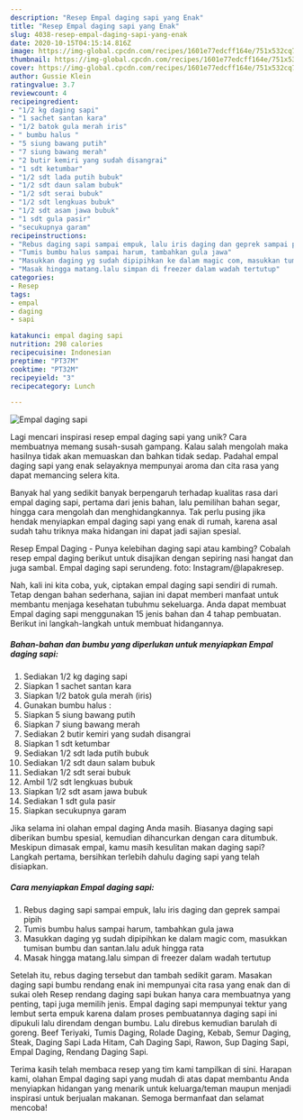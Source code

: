 ```yaml
---
description: "Resep Empal daging sapi yang Enak"
title: "Resep Empal daging sapi yang Enak"
slug: 4038-resep-empal-daging-sapi-yang-enak
date: 2020-10-15T04:15:14.816Z
image: https://img-global.cpcdn.com/recipes/1601e77edcff164e/751x532cq70/empal-daging-sapi-foto-resep-utama.jpg
thumbnail: https://img-global.cpcdn.com/recipes/1601e77edcff164e/751x532cq70/empal-daging-sapi-foto-resep-utama.jpg
cover: https://img-global.cpcdn.com/recipes/1601e77edcff164e/751x532cq70/empal-daging-sapi-foto-resep-utama.jpg
author: Gussie Klein
ratingvalue: 3.7
reviewcount: 4
recipeingredient:
- "1/2 kg daging sapi"
- "1 sachet santan kara"
- "1/2 batok gula merah iris"
- " bumbu halus "
- "5 siung bawang putih"
- "7 siung bawang merah"
- "2 butir kemiri yang sudah disangrai"
- "1 sdt ketumbar"
- "1/2 sdt lada putih bubuk"
- "1/2 sdt daun salam bubuk"
- "1/2 sdt serai bubuk"
- "1/2 sdt lengkuas bubuk"
- "1/2 sdt asam jawa bubuk"
- "1 sdt gula pasir"
- "secukupnya garam"
recipeinstructions:
- "Rebus daging sapi sampai empuk, lalu iris daging dan geprek sampai pipih"
- "Tumis bumbu halus sampai harum, tambahkan gula jawa"
- "Masukkan daging yg sudah dipipihkan ke dalam magic com, masukkan tumisan bumbu dan santan.lalu aduk hingga rata"
- "Masak hingga matang.lalu simpan di freezer dalam wadah tertutup"
categories:
- Resep
tags:
- empal
- daging
- sapi

katakunci: empal daging sapi 
nutrition: 298 calories
recipecuisine: Indonesian
preptime: "PT37M"
cooktime: "PT32M"
recipeyield: "3"
recipecategory: Lunch

---
```



![Empal daging sapi](https://img-global.cpcdn.com/recipes/1601e77edcff164e/751x532cq70/empal-daging-sapi-foto-resep-utama.jpg)

Lagi mencari inspirasi resep empal daging sapi yang unik? Cara membuatnya memang susah-susah gampang. Kalau salah mengolah maka hasilnya tidak akan memuaskan dan bahkan tidak sedap. Padahal empal daging sapi yang enak selayaknya mempunyai aroma dan cita rasa yang dapat memancing selera kita.

Banyak hal yang sedikit banyak berpengaruh terhadap kualitas rasa dari empal daging sapi, pertama dari jenis bahan, lalu pemilihan bahan segar, hingga cara mengolah dan menghidangkannya. Tak perlu pusing jika hendak menyiapkan empal daging sapi yang enak di rumah, karena asal sudah tahu triknya maka hidangan ini dapat jadi sajian spesial.

Resep Empal Daging - Punya kelebihan daging sapi atau kambing? Cobalah resep empal daging berikut untuk disajikan dengan sepiring nasi hangat dan juga sambal. Empal daging sapi serundeng. foto: Instagram/@lapakresep.


Nah, kali ini kita coba, yuk, ciptakan empal daging sapi sendiri di rumah. Tetap dengan bahan sederhana, sajian ini dapat memberi manfaat untuk membantu menjaga kesehatan tubuhmu sekeluarga. Anda dapat membuat Empal daging sapi menggunakan 15 jenis bahan dan 4 tahap pembuatan. Berikut ini langkah-langkah untuk membuat hidangannya.

<!--inarticleads1-->

##### Bahan-bahan dan bumbu yang diperlukan untuk menyiapkan Empal daging sapi:

1. Sediakan 1/2 kg daging sapi
1. Siapkan 1 sachet santan kara
1. Siapkan 1/2 batok gula merah (iris)
1. Gunakan  bumbu halus :
1. Siapkan 5 siung bawang putih
1. Siapkan 7 siung bawang merah
1. Sediakan 2 butir kemiri yang sudah disangrai
1. Siapkan 1 sdt ketumbar
1. Sediakan 1/2 sdt lada putih bubuk
1. Sediakan 1/2 sdt daun salam bubuk
1. Sediakan 1/2 sdt serai bubuk
1. Ambil 1/2 sdt lengkuas bubuk
1. Siapkan 1/2 sdt asam jawa bubuk
1. Sediakan 1 sdt gula pasir
1. Siapkan secukupnya garam


Jika selama ini olahan empal daging Anda masih. Biasanya daging sapi diberikan bumbu spesial, kemudian dihancurkan dengan cara ditumbuk. Meskipun dimasak empal, kamu masih kesulitan makan daging sapi? Langkah pertama, bersihkan terlebih dahulu daging sapi yang telah disiapkan. 

<!--inarticleads2-->

##### Cara menyiapkan Empal daging sapi:

1. Rebus daging sapi sampai empuk, lalu iris daging dan geprek sampai pipih
1. Tumis bumbu halus sampai harum, tambahkan gula jawa
1. Masukkan daging yg sudah dipipihkan ke dalam magic com, masukkan tumisan bumbu dan santan.lalu aduk hingga rata
1. Masak hingga matang.lalu simpan di freezer dalam wadah tertutup


Setelah itu, rebus daging tersebut dan tambah sedikit garam. Masakan daging sapi bumbu rendang enak ini mempunyai cita rasa yang enak dan di sukai oleh Resep rendang daging sapi bukan hanya cara membuatnya yang penting, tapi juga memilih jenis. Empal daging sapi mempunyai tektur yang lembut serta empuk karena dalam proses pembuatannya daging sapi ini dipukuli lalu direndam dengan bumbu. Lalu direbus kemudian barulah di goreng. Beef Teriyaki, Tumis Daging, Rolade Daging, Kebab, Semur Daging, Steak, Daging Sapi Lada Hitam, Cah Daging Sapi, Rawon, Sup Daging Sapi, Empal Daging, Rendang Daging Sapi. 

Terima kasih telah membaca resep yang tim kami tampilkan di sini. Harapan kami, olahan Empal daging sapi yang mudah di atas dapat membantu Anda menyiapkan hidangan yang menarik untuk keluarga/teman maupun menjadi inspirasi untuk berjualan makanan. Semoga bermanfaat dan selamat mencoba!

